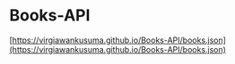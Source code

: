 # Books-API
[https://virgiawankusuma.github.io/Books-API/books.json](https://virgiawankusuma.github.io/Books-API/books.json)

